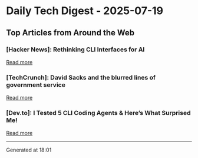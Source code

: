 # Daily Tech Digest - 2025-07-19

## Top Articles from Around the Web

### [Hacker News]: Rethinking CLI Interfaces for AI
[Read more](https://www.notcheckmark.com/2025/07/rethinking-cli-interfaces-for-ai/)

### [TechCrunch]: David Sacks and the blurred lines of government service
[Read more](https://techcrunch.com/2025/07/19/david-sacks-and-the-blurred-lines-of-government-service/)

### [Dev.to]: I Tested 5 CLI Coding Agents & Here’s What Surprised Me!
[Read more](https://dev.to/forgecode/i-tested-5-cli-coding-agents-heres-what-surprised-me-28i)


---
Generated at 18:01
